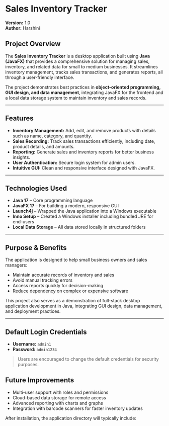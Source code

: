 # Sales Inventory Tracker

**Version:** 1.0  
**Author:** Harshini  

## Project Overview

The **Sales Inventory Tracker** is a desktop application built using **Java (JavaFX)** that provides a comprehensive solution for managing sales, inventory, and related data for small to medium businesses. It streamlines inventory management, tracks sales transactions, and generates reports, all through a user-friendly interface.  

The project demonstrates best practices in **object-oriented programming, GUI design, and data management**, integrating JavaFX for the frontend and a local data storage system to maintain inventory and sales records.  

---

## Features

- **Inventory Management:** Add, edit, and remove products with details such as name, category, and quantity.  
- **Sales Recording:** Track sales transactions efficiently, including date, product details, and amounts.  
- **Reporting:** Generate sales and inventory reports for better business insights.  
- **User Authentication:** Secure login system for admin users.  
- **Intuitive GUI:** Clean and responsive interface designed with JavaFX.  

---

## Technologies Used

- **Java 17** – Core programming language  
- **JavaFX 17** – For building a modern, responsive GUI  
- **Launch4j** – Wrapped the Java application into a Windows executable  
- **Inno Setup** – Created a Windows installer including bundled JRE for end-users  
- **Local Data Storage** – All data stored locally in structured folders  

---

## Purpose & Benefits

The application is designed to help small business owners and sales managers:

- Maintain accurate records of inventory and sales  
- Avoid manual tracking errors  
- Access reports quickly for decision-making  
- Reduce dependency on complex or expensive software  

This project also serves as a demonstration of full-stack desktop application development in Java, integrating GUI design, data management, and deployment practices.  

---

## Default Login Credentials

- **Username:** `admin1`  
- **Password:** `admin1234`  

> Users are encouraged to change the default credentials for security purposes.

## Future Improvements

- Multi-user support with roles and permissions  
- Cloud-based data storage for remote access  
- Advanced reporting with charts and graphs  
- Integration with barcode scanners for faster inventory updates  




After installation, the application directory will typically include:

